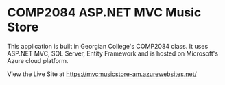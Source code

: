 <h1>COMP2084 ASP.NET MVC Music Store</h1>

<p>This application is built in Georgian College's COMP2084 class.  It uses ASP.NET MVC, SQL Server,
Entity Framework and is hosted on Microsoft's Azure cloud platform.</p>

<p>View the Live Site at <a href="https://mvcmusicstore-am.azurewebsites.net/">https://mvcmusicstore-am.azurewebsites.net/</a></p>